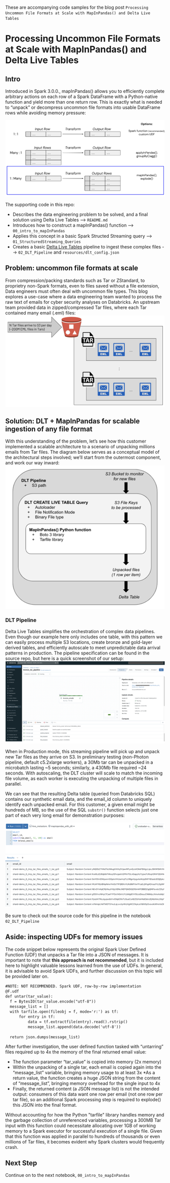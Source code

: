 These are accompanying code samples for the blog post `Processing Uncommon File Formats at Scale with MapInPandas() and Delta Live Tables`

# Processing Uncommon File Formats at Scale with MapInPandas() and Delta Live Tables

## Intro
Introduced in Spark 3.0.0., mapInPandas() allows you to efficiently complete arbitrary actions on each row of a Spark DataFrame with a Python-native function and yield more than one return row. This is exactly what is needed to “unpack” or decompress uncommon file formats into usable DataFrame rows while avoiding memory pressure: 

![transforms](./resources/img1_transformations.png)

The supporting code in this repo: 
* Describes the data engineering problem to be solved, and a final solution using Delta Live Tables --> `README.md`
* Introduces how to construct a mapInPandas() function --> `00_intro_to_mapInPandas`
* Applies this concept in a basic Spark Structed Streaming query --> `01_StructuredStreaming_Queries`
* Creates a basic [Delta Live Tables](https://www.databricks.com/product/delta-live-tables) pipeline to ingest these complex files --> `02_DLT_Pipeline` and `resources/dlt_config.json`

## Problem: uncommon file formats at scale
From compression/packing standards such as Tar or ZStandard, to proprietry non-Spark formats, even to files saved without a file extension, Data engineers must often deal with uncommon file types. This blog explores a use-case where a data engineering team wanted to process the raw text of emails for cyber security analyses on Databricks. An upstream team provided data in zipped/compressed Tar files, where each Tar contained many email (.eml) files:
![use-case basic](./resources/img2_usecase.png)

## Solution: DLT + MapInPandas for scalable ingestion of any file format
With this understanding of the problem,  let’s see how this customer implemented a scalable architecture to a scenario of unpacking millions emails from Tar files. The diagram below serves as a conceptual model of the architectural steps involved; we’ll start from the outermost component, and work our way inward: 
![logical architecture](./resources/img3_logicalarchitecture.png)

### DLT Pipeline
Delta Live Tables simplifies the orchestration of complex data pipelines. Even though our example here only includes one table, with this pattern we can easily process multiple S3 locations, create bronze and gold-layer derived tables, and efficiently autoscale to meet unpredictable data arrival patterns in production. The pipeline specification can be found in the source repo, but here is a quick screenshot of our setup: 
![dlt overview](./resources/img4_dlt.png)

When in Production mode, this streaming pipeline will pick up and unpack new Tar files as they arrive on S3. In preliminary testing (non-Photon pipeline, default c5.2xlarge workers), a 30Mb tar can be unpacked in a microbatch lasting ~5 seconds; similarly, a 430Mb file required ~24 seconds. With autoscaling, the DLT cluster will scale to match the incoming file volume, as each worker is executing the unpacking of multiple files in parallel.

We can see that the resulting Delta table (queried from Databricks SQL) contains our synthetic email data, and the email_id column to uniquely identify each unpacked email. For this customer, a given email might be hundreds of MB, so the use of the SQL `substr()` function selects just one part of each very long email for demonstration purposes:

![dbsql results](./resources/img5_dbsqlresults.png)

Be sure to check out the source code for this pipeline in the notebook `02_DLT_Pipeline`

## Aside: inspecting UDFs for memory issues
The code snippet below represents the original Spark User Defined Function (UDF) that unpacks a Tar file into a JSON of messages. It is important to note that **this approach is not recommended**, but it is included here to highlight valuable lessons learned from the use of UDFs. In general, it is advisable to avoid Spark UDFs, and further discussion on this topic will be provided later on.

```
#NOTE: NOT RECOMMENDED. Spark UDF, row-by-row implementation
@F.udf
def untar(tar_value):
  f = BytesIO(tar_value.encode("utf-8"))
  message_list = []
  with tarfile.open(fileobj = f, mode='r:') as tf:
      for entry in tf:
          data = tf.extractfile(entry).read().rstrip()
          message_list.append(data.decode('utf-8'))
                
  return json.dumps(message_list)
```

After further investigation, the user defined function tasked with “untarring” files required up to 4x the memory of the final returned email value: 
* The function parameter “tar_value” is copied into memory (2x memory)
* Within the unpacking of a single tar, each email is copied again into the “message_list” variable, bringing memory usage to at least 3x
*As a return value, the function creates a huge JSON string from the content of “message_list”, bringing memory overhead for the single input to 4x
* Finally, the returned content (a JSON message list) is not the intended output: consumers of this data want one row per email (not one row per tar file), so an additional Spark processing step is required to explode() this JSON into the final format. 

Without accounting for how the Python "tarfile" library handles memory and the garbage collection of unreferenced variables, processing a 300MB Tar input with this function could necessitate allocating over 1GB of working memory to a Spark executor for successful execution of a single file. Given that this function was applied in parallel to hundreds of thousands or even millions of Tar files, it becomes evident why Spark clusters would frequently crash.


## Next Step
Continue on to the next notebook, `00_intro_to_mapInPandas`